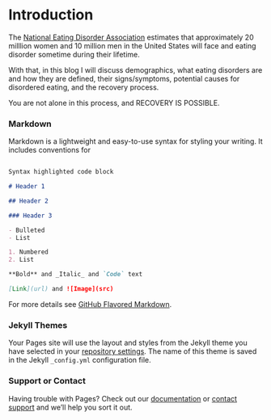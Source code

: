 # Introduction

The [National Eating Disorder Association](https://www.nationaleatingdisorders.org/) estimates that approximately 20 milllion women and 10 million men in the United States will face and eating disorder sometime during their lifetime. 

 With that, in this blog I will discuss demographics, what eating disorders are and how they are defined, their signs/symptoms, potential causes for disordered eating, and the recovery process. 

 You are not alone in this process, and RECOVERY IS POSSIBLE. 
### Markdown

Markdown is a lightweight and easy-to-use syntax for styling your writing. It includes conventions for
```markdown

Syntax highlighted code block

# Header 1

## Header 2

### Header 3

- Bulleted
- List

1. Numbered
2. List

**Bold** and _Italic_ and `Code` text

[Link](url) and ![Image](src)
```
For more details see [GitHub Flavored Markdown](https://guides.github.com/features/mastering-markdown/).
### Jekyll Themes

Your Pages site will use the layout and styles from the Jekyll theme you have selected in your [repository settings](https://github.com/kendrasmithtechwriting/kendrasmithtechwriting.github.io/settings). The name of this theme is saved in the Jekyll `_config.yml` configuration file.

### Support or Contact

Having trouble with Pages? Check out our [documentation](https://help.github.com/categories/github-pages-basics/) or [contact support](https://github.com/contact) and we’ll help you sort it out.
